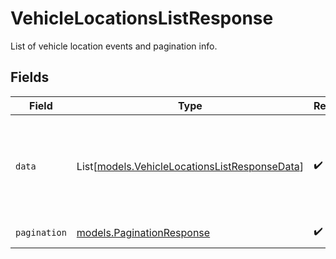 # VehicleLocationsListResponse

List of vehicle location events and pagination info.


## Fields

| Field                                                                                          | Type                                                                                           | Required                                                                                       | Description                                                                                    |
| ---------------------------------------------------------------------------------------------- | ---------------------------------------------------------------------------------------------- | ---------------------------------------------------------------------------------------------- | ---------------------------------------------------------------------------------------------- |
| `data`                                                                                         | List[[models.VehicleLocationsListResponseData](../models/vehiclelocationslistresponsedata.md)] | :heavy_check_mark:                                                                             | A list of vehicles and an array of location events for each vehicle.                           |
| `pagination`                                                                                   | [models.PaginationResponse](../models/paginationresponse.md)                                   | :heavy_check_mark:                                                                             | Pagination parameters.                                                                         |